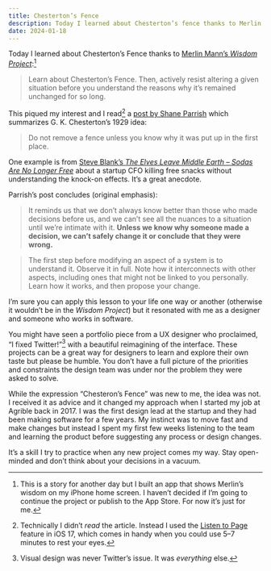 ```yaml
---
title: Chesterton’s Fence
description: Today I learned about Chesterton’s fence thanks to Merlin Mann.
date: 2024-01-18
---
```

Today I learned about Chesterton’s Fence thanks to [Merlin Mann’s *Wisdom Project*](wisdom.limo):[^1]

> Learn about Chesterton’s Fence. Then, actively resist altering a given situation before you understand the reasons why it’s remained unchanged for so long.

This piqued my interest and I read[^2] a [post by Shane Parrish](https://fs.blog/chestertons-fence/) which summarizes G. K. Chesterton’s 1929 idea:

> Do not remove a fence unless you know why it was put up in the first place.

One example is from [Steve Blank’s *The Elves Leave Middle Earth – Sodas Are No Longer Free*](https://steveblank.com/2009/12/21/the-elves-leave-middle-earth-–-soda’s-are-no-longer-free/) about a startup CFO killing free snacks without understanding the knock-on effects. It’s a great anecdote.

Parrish’s post concludes (original emphasis):

> It reminds us that we don’t always know better than those who made decisions before us, and we can’t see all the nuances to a situation until we’re intimate with it. **Unless we know why someone made a decision, we can’t safely change it or conclude that they were wrong.**

> The first step before modifying an aspect of a system is to understand it. Observe it in full. Note how it interconnects with other aspects, including ones that might not be linked to you personally. Learn how it works, and then propose your change.

I’m sure you can apply this lesson to your life one way or another (otherwise it wouldn’t be in the *Wisdom Project*) but it resonated with me as a designer and someone who works in software.

You might have seen a portfolio piece from a UX designer who proclaimed, “I fixed Twitter!”[^3] with a beautiful reimagining of the interface. These projects can be a great way for designers to learn and explore their own taste but please be humble. You don’t have a full picture of the priorities and constraints the design team was under nor the problem they were asked to solve.

While the expression “Chesteron’s Fence” was new to me, the idea was not. I received it as advice and it changed my approach when I started my job at Agrible back in 2017. I was the first design lead at the startup and they had been making software for a few years. My instinct was to move fast and make changes but instead I spent my first few weeks listening to the team and learning the product before suggesting any process or design changes.

It’s a skill I try to practice when any new project comes my way. Stay open-minded and don’t think about your decisions in a vacuum.


[^1]: This is a story for another day but I built an app that shows Merlin’s wisdom on my iPhone home screen. I haven’t decided if I’m going to continue the project or publish to the App Store. For now it’s just for me.

[^2]: Technically I didn’t *read* the article. Instead I used the [Listen to Page](https://www.macrumors.com/how-to/get-siri-to-read-web-articles-to-you/) feature in iOS 17, which comes in handy when you could use 5–7 minutes to rest your eyes.

[^3]: Visual design was never Twitter’s issue. It was *everything* else.

